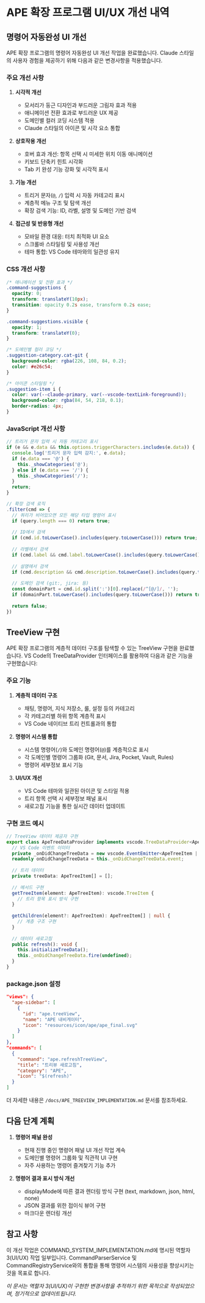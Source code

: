 # APE 확장 프로그램 UI/UX 개선 내역

## 명령어 자동완성 UI 개선

APE 확장 프로그램의 명령어 자동완성 UI 개선 작업을 완료했습니다. Claude 스타일의 사용자 경험을 제공하기 위해 다음과 같은 변경사항을 적용했습니다.

### 주요 개선 사항

1. **시각적 개선**
   - 모서리가 둥근 디자인과 부드러운 그림자 효과 적용
   - 애니메이션 전환 효과로 부드러운 UX 제공
   - 도메인별 컬러 코딩 시스템 적용
   - Claude 스타일의 아이콘 및 시각 요소 통합

2. **상호작용 개선**
   - 호버 효과 개선: 항목 선택 시 미세한 위치 이동 애니메이션
   - 키보드 단축키 힌트 시각화
   - Tab 키 완성 기능 강화 및 시각적 표시

3. **기능 개선**
   - 트리거 문자(`@`, `/`) 입력 시 자동 카테고리 표시 
   - 계층적 메뉴 구조 및 탐색 개선
   - 확장 검색 기능: ID, 라벨, 설명 및 도메인 기반 검색

4. **접근성 및 반응형 개선**
   - 모바일 환경 대응: 터치 최적화 UI 요소
   - 스크롤바 스타일링 및 사용성 개선
   - 테마 통합: VS Code 테마와의 일관성 유지

### CSS 개선 사항

```css
/* 애니메이션 및 전환 효과 */
.command-suggestions {
  opacity: 0;
  transform: translateY(10px);
  transition: opacity 0.2s ease, transform 0.2s ease;
}

.command-suggestions.visible {
  opacity: 1;
  transform: translateY(0);
}

/* 도메인별 컬러 코딩 */
.suggestion-category.cat-git {
  background-color: rgba(226, 108, 84, 0.2);
  color: #e26c54;
}

/* 아이콘 스타일링 */
.suggestion-item i {
  color: var(--claude-primary, var(--vscode-textLink-foreground));
  background-color: rgba(84, 54, 218, 0.1);
  border-radius: 4px;
}
```

### JavaScript 개선 사항

```javascript
// 트리거 문자 입력 시 자동 카테고리 표시
if (e && e.data && this.options.triggerCharacters.includes(e.data)) {
  console.log('트리거 문자 입력 감지:', e.data);
  if (e.data === '@') {
    this._showCategories('@');
  } else if (e.data === '/') {
    this._showCategories('/');
  }
  return;
}

// 확장 검색 로직
.filter(cmd => {
  // 쿼리가 비어있으면 모든 해당 타입 명령어 표시
  if (query.length === 0) return true;
  
  // ID에서 검색
  if (cmd.id.toLowerCase().includes(query.toLowerCase())) return true;
  
  // 라벨에서 검색
  if (cmd.label && cmd.label.toLowerCase().includes(query.toLowerCase())) return true;
  
  // 설명에서 검색
  if (cmd.description && cmd.description.toLowerCase().includes(query.toLowerCase())) return true;
  
  // 도메인 검색 (git:, jira: 등)
  const domainPart = cmd.id.split(':')[0].replace(/^[@/]/, '');
  if (domainPart.toLowerCase().includes(query.toLowerCase())) return true;
  
  return false;
})
```

## TreeView 구현

APE 확장 프로그램의 계층적 데이터 구조를 탐색할 수 있는 TreeView 구현을 완료했습니다. VS Code의 TreeDataProvider 인터페이스를 활용하여 다음과 같은 기능을 구현했습니다:

### 주요 기능

1. **계층적 데이터 구조**
   - 채팅, 명령어, 지식 저장소, 룰, 설정 등의 카테고리
   - 각 카테고리별 하위 항목 계층적 표시
   - VS Code 네이티브 트리 컨트롤과의 통합

2. **명령어 시스템 통합**
   - 시스템 명령어(`/`)와 도메인 명령어(`@`)를 계층적으로 표시
   - 각 도메인별 명령어 그룹화 (Git, 문서, Jira, Pocket, Vault, Rules)
   - 명령어 세부정보 표시 기능

3. **UI/UX 개선**
   - VS Code 테마와 일관된 아이콘 및 스타일 적용
   - 트리 항목 선택 시 세부정보 패널 표시
   - 새로고침 기능을 통한 실시간 데이터 업데이트

### 구현 코드 예시

```typescript
// TreeView 데이터 제공자 구현
export class ApeTreeDataProvider implements vscode.TreeDataProvider<ApeTreeItem> {
  // VS Code 이벤트 이미터
  private _onDidChangeTreeData = new vscode.EventEmitter<ApeTreeItem | undefined>();
  readonly onDidChangeTreeData = this._onDidChangeTreeData.event;
  
  // 트리 데이터
  private treeData: ApeTreeItem[] = [];
  
  // 메서드 구현
  getTreeItem(element: ApeTreeItem): vscode.TreeItem {
    // 트리 항목 표시 방식 구현
  }
  
  getChildren(element?: ApeTreeItem): ApeTreeItem[] | null {
    // 계층 구조 구현
  }
  
  // 데이터 새로고침
  public refresh(): void {
    this.initializeTreeData();
    this._onDidChangeTreeData.fire(undefined);
  }
}
```

### package.json 설정

```json
"views": {
  "ape-sidebar": [
    {
      "id": "ape.treeView",
      "name": "APE 내비게이터",
      "icon": "resources/icon/ape/ape_final.svg"
    }
  ]
},
"commands": [
  {
    "command": "ape.refreshTreeView",
    "title": "트리뷰 새로고침",
    "category": "APE",
    "icon": "$(refresh)"
  }
]
```

더 자세한 내용은 `/docs/APE_TREEVIEW_IMPLEMENTATION.md` 문서를 참조하세요.

## 다음 단계 계획

1. **명령어 패널 완성**
   - 현재 진행 중인 명령어 패널 UI 개선 작업 계속
   - 도메인별 명령어 그룹화 및 직관적 UI 구현
   - 자주 사용하는 명령어 즐겨찾기 기능 추가

3. **명령어 결과 표시 방식 개선**
   - displayMode에 따른 결과 렌더링 방식 구현 (text, markdown, json, html, none)
   - JSON 결과를 위한 접이식 뷰어 구현
   - 마크다운 렌더링 개선

## 참고 사항

이 개선 작업은 COMMAND_SYSTEM_IMPLEMENTATION.md에 명시된 역할자 3(UI/UX) 작업 일부입니다. CommandParserService 및 CommandRegistryService와의 통합을 통해 명령어 시스템의 사용성을 향상시키는 것을 목표로 합니다.

*이 문서는 역할자 3(UI/UX)이 구현한 변경사항을 추적하기 위한 목적으로 작성되었으며, 정기적으로 업데이트됩니다.*